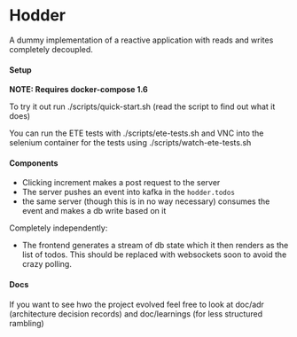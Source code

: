 # Hodder

A dummy implementation of a reactive application with reads and writes completely decoupled.

#### Setup

**NOTE: Requires docker-compose 1.6**

To try it out run ./scripts/quick-start.sh (read the script to find out what it does)

You can run the ETE tests with ./scripts/ete-tests.sh and VNC into the selenium container for the tests using ./scripts/watch-ete-tests.sh


#### Components

* Clicking increment makes a post request to the server
* The server pushes an event into kafka in the `hodder.todos`
* the same server (though this is in no way necessary) consumes the event and makes a db write based on it

Completely independently:

* The frontend generates a stream of db state which it then renders as the list of todos. This should be replaced with websockets soon to avoid the crazy polling.

#### Docs

If you want to see hwo the project evolved feel free to look at doc/adr (architecture decision records) and doc/learnings (for less structured rambling)


 
